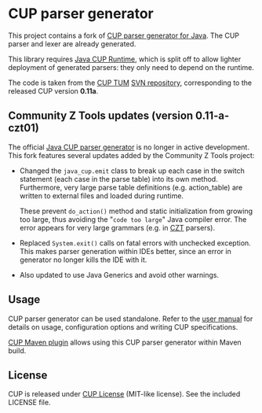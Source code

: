 # CUP parser generator

This project contains a fork of [CUP parser generator for Java][cup-tum].
The CUP parser and lexer are already generated.

This library requires [Java CUP Runtime][cup-runtime], which is split off to allow
lighter deployment of generated parsers: they only need to depend on the runtime.

The code is taken from the [CUP TUM][cup-tum] [SVN repository][cup-svn],
corresponding to the released CUP version **0.11a**.

[cup-tum]: http://www2.cs.tum.edu/projects/cup/
[cup-svn]: https://www2.in.tum.de/repos/cup/develop/
[cup-runtime]: ../java-cup-runtime/


## Community Z Tools updates (version 0.11-a-czt01)

The official [Java CUP parser generator][cup-tum] is no longer in active development.
This fork features several updates added by the Community Z Tools project:

-   Changed the `java_cup.emit` class to break up each case in the switch statement
    (each case in the parse table) into its own method. Furthermore, very large
    parse table definitions (e.g. action_table) are written to external files
    and loaded during runtime.

    These prevent `do_action()` method and static initialization from growing too large,
    thus avoiding the "`code too large`" Java compiler error. The error appears for very
    large grammars (e.g. in [CZT][czt] parsers).

-   Replaced `System.exit()` calls on fatal errors with unchecked exception. 
    This makes parser generation within IDEs better, since an error in generator no
    longer kills the IDE with it.

-   Also updated to use Java Generics and avoid other warnings.

[czt]: http://czt.sourceforge.net/parser/


## Usage

CUP parser generator can be used standalone. Refer to the [user manual][cup-manual]
for details on usage, configuration options and writing CUP specifications.

[CUP Maven plugin][cup-maven] allows using this CUP parser generator within Maven build.

[cup-manual]: manual.html
[cup-maven]: ../cup-maven-plugin/


## License

CUP is released under [CUP License][cup-license] (MIT-like license).
See the included LICENSE file.

[cup-license]: http://www2.cs.tum.edu/projects/cup/licence.html

